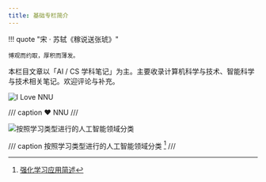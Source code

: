 ```yaml
---
title: 基础专栏简介
---
```


!!! quote "宋 · 苏轼《稼说送张琥》"

    博观而约取，厚积而薄发。

本栏目文章以「AI / CS 学科笔记」为主。主要收录计算机科学与技术、智能科学与技术相关笔记。欢迎评论与补充。

![I Love NNU](https://cdn.dwj601.cn/images/202501301807985.png)

/// caption
:heart: NNU
///

![按照学习类型进行的人工智能领域分类](https://cdn.dwj601.cn/images/20250224083517762.png)

/// caption
按照学习类型进行的人工智能领域分类 [^1]
///

[^1]: [强化学习应用简述](https://zhuanlan.zhihu.com/p/279642231)
